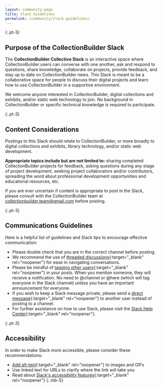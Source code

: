 ```yaml
---
layout: community-page
title: Slack Guidelines
permalink: /community/slack-guidelines/
---
```


{:.pt-3}
## Purpose of the CollectionBuilder Slack

The **CollectionBuilder Collective Slack** is an interactive space where CollectionBuilder users can converse with one another, ask and respond to questions, share knowledge, collaborate on projects, provide feedback, and stay up to date on CollectionBuilder news. This Slack is meant to be a collaborative space for people to discuss their digital projects and learn how to use CollectionBuilder in a supportive environment.

We welcome anyone interested in CollectionBuilder, digital collections and exhibits, and/or static web technology to join. No background in CollectionBuilder or specific technical knowledge is required to participate.

{:.pt-3}
## Content Considerations

Postings to this Slack should relate to CollectionBuilder, or more broadly to digital collections and exhibits, library technology, and/or static web development. 

**Appropriate topics include but are not limited to:** sharing completed CollectionBuilder projects for feedback, asking questions during any stage of project development, seeking project collaborators and/or contributors, spreading the word about professional development opportunities and educational resources, etc.

If you are ever uncertain if content is appropriate to post in the Slack, please consult with the CollectionBuilder team at [collectionbuilder.team@gmail.com](mailto:collectionbuilder.team@gmail.com) before posting.

{:.pt-3}
## Communications Guidelines

Here is a helpful list of guidelines and Slack tips to encourage effective communication:

- Please double check that you are in the correct channel before posting.
- We recommend the use of [threaded discussions](https://slack.com/help/articles/115000769927-Use-threads-to-organize-discussions-){:target="_blank" rel="noopener"} for ease in navigating conversations.
- Please be mindful of [tagging other users](https://slack.com/help/articles/205240127-Use-mentions-in-Slack){:target="_blank" rel="noopener"} in your posts. When you mention someone, they will receive a notification. No need to @channel or @here (which will tag everyone in the Slack channel) unless you have an important announcement for everyone.
- If you wish to keep a Slack message private, please send a [direct message](https://slack.com/help/articles/212281468-Understand-direct-messages){:target="_blank" rel="noopener"} to another user instead of posting to a channel.
- For further assistance on how to use Slack, please visit the [Slack Help Center](https://slack.com/help){:target="_blank" rel="noopener"}.

{:.pt-3}
## Accessibility

In order to make Slack more accessible, please consider these recommendations:

- [Add alt-text](https://slack.com/help/articles/4403914924435-Add-descriptions-to-images){:target="_blank" rel="noopener"} to images and GIFs
- Use linked text for URLs to clarify where the link will take you
- Read about [Slack's accessibility features](https://slack.com/accessibility){:target="_blank" rel="noopener"}
{:.mb-5}